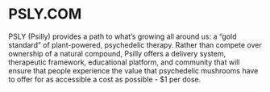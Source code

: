 # PSLY.COM

PSLY (Psilly) provides a path to what’s growing all around us: a “gold standard” of plant-powered, psychedelic therapy. Rather than compete over ownership of a natural compound, Psilly offers a delivery system, therapeutic framework, educational platform, and community that will ensure that people experience the value that psychedelic mushrooms have to offer for as accessible a cost as possible - $1 per dose.
